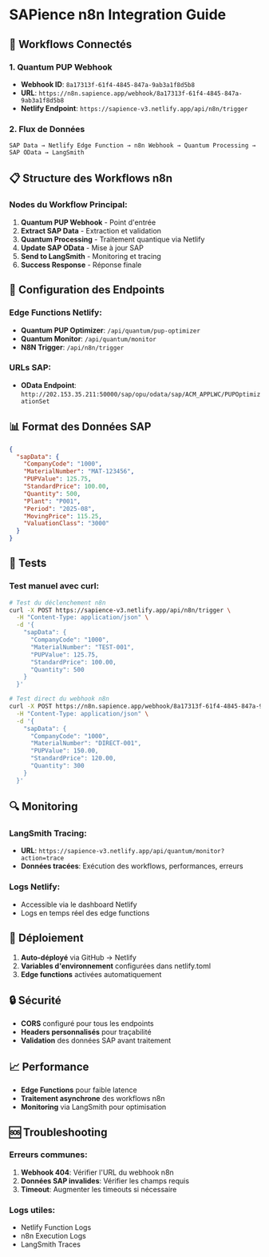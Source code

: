 # SAPience n8n Integration Guide

## 🔗 Workflows Connectés

### 1. Quantum PUP Webhook
- **Webhook ID**: `8a17313f-61f4-4845-847a-9ab3a1f8d5b8`
- **URL**: `https://n8n.sapience.app/webhook/8a17313f-61f4-4845-847a-9ab3a1f8d5b8`
- **Netlify Endpoint**: `https://sapience-v3.netlify.app/api/n8n/trigger`

### 2. Flux de Données

```
SAP Data → Netlify Edge Function → n8n Webhook → Quantum Processing → SAP OData → LangSmith
```

## 📋 Structure des Workflows n8n

### Nodes du Workflow Principal:
1. **Quantum PUP Webhook** - Point d'entrée
2. **Extract SAP Data** - Extraction et validation
3. **Quantum Processing** - Traitement quantique via Netlify
4. **Update SAP OData** - Mise à jour SAP
5. **Send to LangSmith** - Monitoring et tracing
6. **Success Response** - Réponse finale

## 🔧 Configuration des Endpoints

### Edge Functions Netlify:
- **Quantum PUP Optimizer**: `/api/quantum/pup-optimizer`
- **Quantum Monitor**: `/api/quantum/monitor`
- **N8N Trigger**: `/api/n8n/trigger`

### URLs SAP:
- **OData Endpoint**: `http://202.153.35.211:50000/sap/opu/odata/sap/ACM_APPLWC/PUPOptimizationSet`

## 📊 Format des Données SAP

```json
{
  "sapData": {
    "CompanyCode": "1000",
    "MaterialNumber": "MAT-123456",
    "PUPValue": 125.75,
    "StandardPrice": 100.00,
    "Quantity": 500,
    "Plant": "P001",
    "Period": "2025-08",
    "MovingPrice": 115.25,
    "ValuationClass": "3000"
  }
}
```

## 🧪 Tests

### Test manuel avec curl:
```bash
# Test du déclenchement n8n
curl -X POST https://sapience-v3.netlify.app/api/n8n/trigger \
  -H "Content-Type: application/json" \
  -d '{
    "sapData": {
      "CompanyCode": "1000",
      "MaterialNumber": "TEST-001",
      "PUPValue": 125.75,
      "StandardPrice": 100.00,
      "Quantity": 500
    }
  }'

# Test direct du webhook n8n
curl -X POST https://n8n.sapience.app/webhook/8a17313f-61f4-4845-847a-9ab3a1f8d5b8 \
  -H "Content-Type: application/json" \
  -d '{
    "sapData": {
      "CompanyCode": "1000",
      "MaterialNumber": "DIRECT-001",
      "PUPValue": 150.00,
      "StandardPrice": 120.00,
      "Quantity": 300
    }
  }'
```

## 🔍 Monitoring

### LangSmith Tracing:
- **URL**: `https://sapience-v3.netlify.app/api/quantum/monitor?action=trace`
- **Données tracées**: Exécution des workflows, performances, erreurs

### Logs Netlify:
- Accessible via le dashboard Netlify
- Logs en temps réel des edge functions

## 🚀 Déploiement

1. **Auto-déployé** via GitHub → Netlify
2. **Variables d'environnement** configurées dans netlify.toml
3. **Edge functions** activées automatiquement

## 🔒 Sécurité

- **CORS** configuré pour tous les endpoints
- **Headers personnalisés** pour traçabilité
- **Validation** des données SAP avant traitement

## 📈 Performance

- **Edge Functions** pour faible latence
- **Traitement asynchrone** des workflows n8n
- **Monitoring** via LangSmith pour optimisation

## 🆘 Troubleshooting

### Erreurs communes:
1. **Webhook 404**: Vérifier l'URL du webhook n8n
2. **Données SAP invalides**: Vérifier les champs requis
3. **Timeout**: Augmenter les timeouts si nécessaire

### Logs utiles:
- Netlify Function Logs
- n8n Execution Logs
- LangSmith Traces

